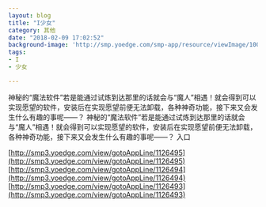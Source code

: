 ```yaml
---
layout: blog
title: "I少女"
category: 其他
date: "2018-02-09 17:02:52"
background-image: 'http://smp.yoedge.com/smp-app/resource/viewImage/1000855appline.png'
tags:
- I
- 少女

---
```

神秘的“魔法软件”若是能通过试炼到达那里的话就会与“魔人”相遇！就会得到可以实现愿望的软件，安装后在实现愿望前便无法卸载，各种神奇功能，接下来又会发生什么有趣的事呢——？
神秘的“魔法软件”若是能通过试炼到达那里的话就会与“魔人”相遇！就会得到可以实现愿望的软件，安装后在实现愿望前便无法卸载，各种神奇功能，接下来又会发生什么有趣的事呢——？
入口

[http://smp3.yoedge.com/view/gotoAppLine/1126495](http://smp3.yoedge.com/view/gotoAppLine/1126495)
[http://smp3.yoedge.com/view/gotoAppLine/1126494](http://smp3.yoedge.com/view/gotoAppLine/1126494)
[http://smp3.yoedge.com/view/gotoAppLine/1126493](http://smp3.yoedge.com/view/gotoAppLine/1126493)

        
